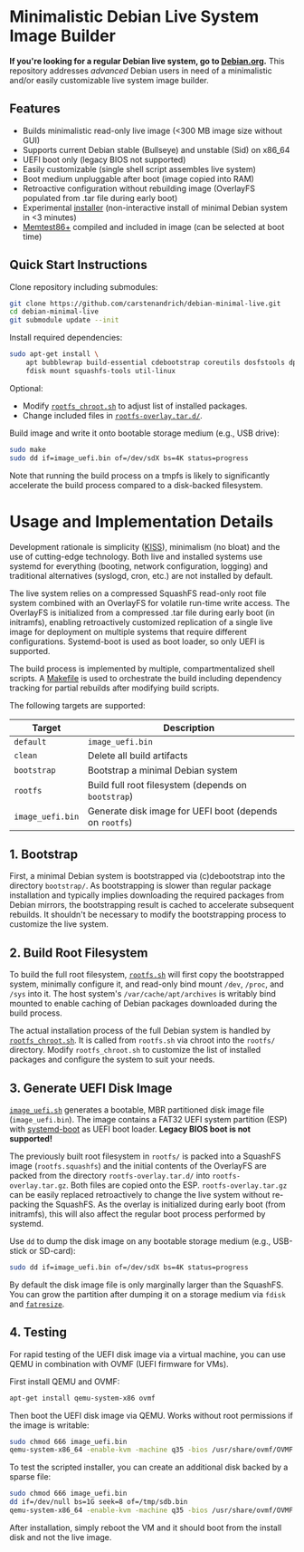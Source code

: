 # Minimalistic Debian Live System Image Builder

**If you're looking for a regular Debian live system, go to [Debian.org](https://www.debian.org/).**
This repository addresses _advanced_ Debian users in need of a minimalistic
and/or easily customizable live system image builder.

## Features

  * Builds minimalistic read-only live image (<300 MB image size without GUI)
  * Supports current Debian stable (Bullseye) and unstable (Sid) on x86_64
  * UEFI boot only (legacy BIOS not supported)
  * Easily customizable (single shell script assembles live system)
  * Boot medium unpluggable after boot (image copied into RAM)
  * Retroactive configuration without rebuilding image (OverlayFS populated
    from .tar file during early boot)
  * Experimental [installer](https://github.com/carstenandrich/debian-minimal-installer/)
    (non-interactive install of minimal Debian system in <3 minutes)
  * [Memtest86+](https://memtest.org/) compiled and included in image (can be
    selected at boot time)

## Quick Start Instructions

Clone repository including submodules:

```sh
git clone https://github.com/carstenandrich/debian-minimal-live.git
cd debian-minimal-live
git submodule update --init
```

Install required dependencies:

```sh
sudo apt-get install \
	apt bubblewrap build-essential cdebootstrap coreutils dosfstools dpkg \
	fdisk mount squashfs-tools util-linux
```

Optional:

  * Modify [`rootfs_chroot.sh`](./rootfs_chroot.sh) to adjust list of installed
    packages.
  * Change included files in [`rootfs-overlay.tar.d/`](./rootfs-overlay.tar.d/).

Build image and write it onto bootable storage medium (e.g., USB drive):

```sh
sudo make
sudo dd if=image_uefi.bin of=/dev/sdX bs=4K status=progress
```

Note that running the build process on a tmpfs is likely to significantly
accelerate the build process compared to a disk-backed filesystem.


# Usage and Implementation Details

Development rationale is simplicity ([KISS](https://en.wikipedia.org/wiki/KISS_principle)),
minimalism (no bloat) and the use of cutting-edge technology.
Both live and installed systems use systemd for everything (booting, network
configuration, logging) and traditional alternatives (syslogd, cron, etc.) are
not installed by default.

The live system relies on a compressed SquashFS read-only root file system
combined with an OverlayFS for volatile run-time write access.
The OverlayFS is initialized from a compressed .tar file during early boot (in
initramfs), enabling retroactively customized replication of a single live image
for deployment on multiple systems that require different configurations.
Systemd-boot is used as boot loader, so only UEFI is supported.

The build process is implemented by multiple, compartmentalized shell scripts.
A [Makefile](./Makefile) is used to orchestrate the build including dependency
tracking for partial rebuilds after modifying build scripts.

The following targets are supported:

**Target**       | **Description**
---------------- | ---------------
`default`        | `image_uefi.bin`
`clean`          | Delete all build artifacts
`bootstrap`      | Bootstrap a minimal Debian system
`rootfs`         | Build full root filesystem (depends on `bootstrap`)
`image_uefi.bin` | Generate disk image for UEFI boot (depends on `rootfs`)


## 1. Bootstrap

First, a minimal Debian system is bootstrapped via (c)debootstrap into
the directory `bootstrap/`. As bootstrapping is slower than regular package
installation and typically implies downloading the required packages from Debian
mirrors, the bootstrapping result is cached to accelerate subsequent rebuilds.
It shouldn't be necessary to modify the bootstrapping process to customize the
live system.


## 2. Build Root Filesystem

To build the full root filesystem, [`rootfs.sh`](./rootfs.sh) will first copy
the bootstrapped system, minimally configure it, and read-only bind mount
`/dev`, `/proc`, and `/sys` into it. The host system's `/var/cache/apt/archives`
is writably bind mounted to enable caching of Debian packages downloaded during
the build process.

The actual installation process of the full Debian system is handled by
[`rootfs_chroot.sh`](./rootfs_chroot.sh). It is called from `rootfs.sh` via
chroot into the `rootfs/` directory. Modify `rootfs_chroot.sh` to customize the
list of installed packages and configure the system to suit your needs.


## 3. Generate UEFI Disk Image

[`image_uefi.sh`](./image_uefi.sh) generates a bootable, MBR partitioned disk
image file (`image_uefi.bin`).
The image contains a FAT32 UEFI system partition (ESP) with
[systemd-boot](https://www.freedesktop.org/software/systemd/man/systemd-boot.html)
as UEFI boot loader.
**Legacy BIOS boot is not supported!**

The previously built root filesystem in `rootfs/` is packed into a SquashFS
image (`rootfs.squashfs`) and the initial contents of the OverlayFS are packed
from the directory `rootfs-overlay.tar.d/` into `rootfs-overlay.tar.gz`. Both
files are copied onto the ESP. `rootfs-overlay.tar.gz` can be easily replaced
retroactively to change the live system without re-packing the SquashFS.
As the overlay is initialized during early boot (from initramfs), this will also
affect the regular boot process performed by systemd.

Use `dd` to dump the disk image on any bootable storage medium (e.g., USB-stick
or SD-card):

```sh
sudo dd if=image_uefi.bin of=/dev/sdX bs=4K status=progress
```

By default the disk image file is only marginally larger than the SquashFS.
You can grow the partition after dumping it on a storage medium via `fdisk` and
[`fatresize`](https://manpages.debian.org/stable/fatresize/fatresize.1.en.html).


## 4. Testing

For rapid testing of the UEFI disk image via a virtual machine, you can use
QEMU in combination with OVMF (UEFI firmware for VMs).

First install QEMU and OVMF:

```sh
apt-get install qemu-system-x86 ovmf
```

Then boot the UEFI disk image via QEMU.
Works without root permissions if the image is writable:

```sh
sudo chmod 666 image_uefi.bin
qemu-system-x86_64 -enable-kvm -machine q35 -bios /usr/share/ovmf/OVMF.fd -m 1024 -vga std -drive file=image_uefi.bin,index=0,media=disk,format=raw
```

To test the scripted installer, you can create an additional disk backed by a
sparse file:

```sh
sudo chmod 666 image_uefi.bin
dd if=/dev/null bs=1G seek=8 of=/tmp/sdb.bin
qemu-system-x86_64 -enable-kvm -machine q35 -bios /usr/share/ovmf/OVMF.fd -m 1024 -vga std -drive file=image_uefi.bin,index=0,media=disk,format=raw -drive file=/tmp/sdb.bin,index=1,media=disk,format=raw
```

After installation, simply reboot the VM and it should boot from the install
disk and not the live image.

